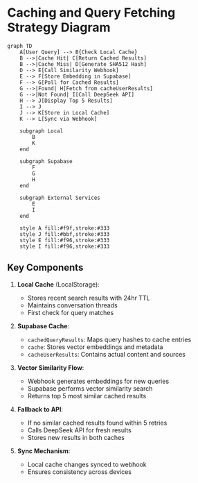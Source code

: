 # Caching and Query Fetching Strategy Diagram

```mermaid
graph TD
    A[User Query] --> B{Check Local Cache}
    B -->|Cache Hit| C[Return Cached Results]
    B -->|Cache Miss| D[Generate SHA512 Hash]
    D --> E[Call Similarity Webhook]
    E --> F[Store Embedding in Supabase]
    F --> G[Poll for Cached Results]
    G -->|Found| H[Fetch from cacheUserResults]
    G -->|Not Found| I[Call DeepSeek API]
    H --> J[Display Top 5 Results]
    I --> J
    J --> K[Store in Local Cache]
    K --> L[Sync via Webhook]

    subgraph Local
        B
        K
    end

    subgraph Supabase
        F
        G
        H
    end

    subgraph External Services
        E
        I
    end

    style A fill:#f9f,stroke:#333
    style J fill:#bbf,stroke:#333
    style E fill:#f96,stroke:#333
    style I fill:#f96,stroke:#333
```

## Key Components

1. **Local Cache** (LocalStorage):
   - Stores recent search results with 24hr TTL
   - Maintains conversation threads
   - First check for query matches

2. **Supabase Cache**:
   - `cachedQueryResults`: Maps query hashes to cache entries
   - `cache`: Stores vector embeddings and metadata  
   - `cacheUserResults`: Contains actual content and sources

3. **Vector Similarity Flow**:
   - Webhook generates embeddings for new queries
   - Supabase performs vector similarity search
   - Returns top 5 most similar cached results

4. **Fallback to API**:
   - If no similar cached results found within 5 retries
   - Calls DeepSeek API for fresh results
   - Stores new results in both caches

5. **Sync Mechanism**:
   - Local cache changes synced to webhook
   - Ensures consistency across devices
